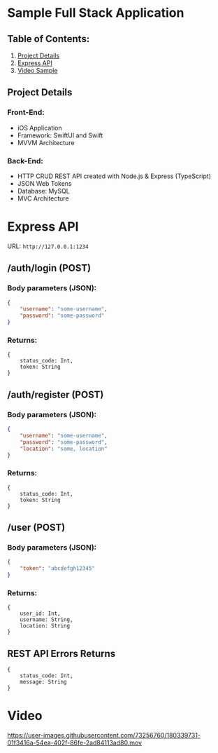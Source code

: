 # Sample Full Stack Application
## Table of Contents:
1. [Project Details](#project-details)
2. [Express API](#express-api)
3. [Video Sample](#video)
## Project Details
### Front-End:
- iOS Application 
- Framework: SwiftUI and Swift
- MVVM Architecture

### Back-End:
- HTTP CRUD REST API created with Node.js & Express (TypeScript)
- JSON Web Tokens
- Database: MySQL
- MVC Architecture

# Express API
URL: ```http://127.0.0.1:1234```

## /auth/login (POST)
### Body parameters (JSON):
```JSON
{
    "username": "some-username",
    "password": "some-password"
}
```
### Returns:
```TS
{
    status_code: Int,
    token: String
}
```

## /auth/register (POST)
### Body parameters (JSON):
```JSON
{
    "username": "some-username",
    "password": "some-password",
    "location": "some, location"
}
```
### Returns:
```TS
{
    status_code: Int,
    token: String
}
```

## /user (POST)
### Body parameters (JSON):
```JSON
{
    "token": "abcdefgh12345"
}
```
### Returns:
```TS
{
    user_id: Int,
    username: String,
    location: String
}
```

## REST API Errors Returns
```TS
{
    status_code: Int,
    message: String
}
```

# Video

https://user-images.githubusercontent.com/73256760/180339731-01f3416a-54ea-402f-86fe-2ad84113ad80.mov



